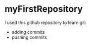 # myFirstRepository

I used this github repository to learn git:
- adding commits
- pushing commits

